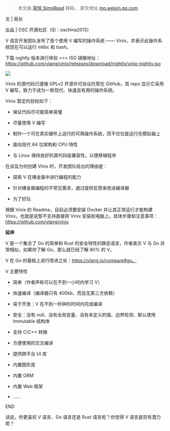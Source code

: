 > 本文由 [简悦 SimpRead](http://ksria.com/simpread/) 转码， 原文地址 [mp.weixin.qq.com](https://mp.weixin.qq.com/s?__biz=MjM5NzM0MjcyMQ==&mid=2650120431&idx=1&sn=b624b666ac9500976335cd88d75d17fa&chksm=beda7b8189adf2976c8920bd9180abaff29f1e8fa493841747dc72704d4607ecf0b7611f7777&mpshare=1&scene=1&srcid=062370JgGOsa5AgVbpTePUfu&sharer_sharetime=1624415596584&sharer_shareid=7fece245937ac96f04f0fb8e1311fff1#rd)

文 | 局长  

出品 | OSC 开源社区（ID：oschina2013）

V 语言开发团队发布了首个使用 V 编写的操作系统 —— Vinix，并表示此操作系统现在可以运行 mlibc 和 bash。  

下载 nightly 版本进行体验 >>> ISO 镜像地址：https://github.com/vlang/vinix/releases/download/nightly/vinix-nightly.iso

![](https://mmbiz.qpic.cn/mmbiz_png/dkwuWwLoRKicPh4BQkKI7KlvYXlmQ3iauOOzHXKHA3xP7TibiarrH3FXSt9c5OOC35BAhIEsVCnljyKr9qiaiahicxmYQ/640?wx_fmt=png)

Vinix 的源代码已遵循 GPLv2 开源许可协议托管在 GitHub，其 repo 显示它采用 V 编写，致力于成为一款现代、快速且有用的操作系统。

Vinix 暂定的目标如下：

*   保证代码尽可能简单易懂
    
*   尽量使用 V 编写
    
*   制作一个可在真实硬件上运行的可用操作系统，而不仅仅是运行在模拟器上
    
*   面向现代 64 位架构和 CPU 特性
    
*   与 Linux 保持良好的源代码级兼容性，以便移植程序
    

在谈及为何创建 Vinix 时，开发团队给出的理由是：

*   探索 V 在裸金属中进行编程的能力
    
*   针对裸金属编程的不常见需求，通过提供反馈来改进编译器
    
*   为了好玩
    

根据 Vinix 的 Readme，目前必须要安装 Docker 并让其正常运行才能构建 Vinix，也就是说暂不支持直接把 Vinix 安装到电脑上。具体步骤和注意事项：https://github.com/vlang/vinix

**延伸**

V 是一个集合了 Go 的简单和 Rust 的安全特性的静态语言，作者表示 V 与 Go 非常相似，如果你了解 Go，那么就已经了解 80% 的 V。  

V 在 Go 的基础上进行改进之处：https://vlang.io/compare#go。

V 主要特性

*   简单（作者声称可以在不到一小时内学习 V）
    
*   快速编译（编译器只有 400kb，而且无第三方依赖）
    
*   易于开发：V 在不到一秒钟的时间内完成编译
    
*   安全：没有 null、没有全局变量、没有未定义的值、边界检测、默认使用 Immutable 结构体
    
*   支持 C/C++ 转换
    
*   方便使用的交叉编译
    
*   提供跨平台 UI 库
    
*   内置图形库
    
*   内置 ORM
    
*   内置 Web 框架
    
*   ……
    

END

  

话说，你更喜欢 V 语言、Go 语言还是 Rust 语言呢？你觉得 V 语言是否有潜力呢？